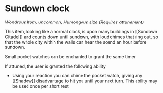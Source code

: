 # Sundown clock

*Wondrous Item, uncommon, Humongous size (Requires attunement)*

This item, looking like a normal clock, is upon many buildings in [[Sundown Citadel]] and counts down until sundown, with loud chimes that ring out, so that the whole city within the walls can hear the sound an hour before sundown. 

Small pocket watches can be enchanted to grant the same timer.

If attuned, the user is granted the following ability
- Using your reaction you can chime the pocket watch, giving any [[Shadow]] disadvantage to hit you until your next turn. This ability may be used once per short rest